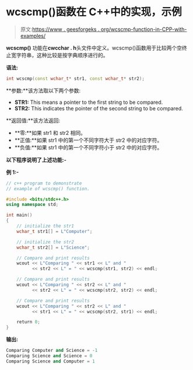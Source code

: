 # wcscmp()函数在 C++中的实现，示例

> 原文:[https://www . geesforgeks . org/wcscmp-function-in-CPP-with-examples/](https://www.geeksforgeeks.org/wcscmp-function-in-cpp-with-examples/)

**wcscmp()** 功能在**cwcchar . h**头文件中定义。wcscmp()函数用于比较两个空终止宽字符串，这种比较是按字典顺序进行的。

**语法:**

```cpp
int wcscmp(const wchar_t* str1, const wchar_t* str2);
```

**参数:**该方法取以下两个参数:

*   **STR1:** This means a pointer to the first string to be compared.
*   **STR2:** This indicates the pointer of the second string to be compared.

**返回值:**该方法返回:

*   **零:**如果 str1 和 str2 相同。
*   **正值:**如果 str1 中的第一个不同字符大于 str2 中的对应字符。
*   **负值:**如果 str1 中的第一个不同字符小于 str2 中的对应字符。

**以下程序说明了上述功能:-**

**例 1:-**

```cpp
// c++ program to demonstrate
// example of wcscmp() function.

#include <bits/stdc++.h>
using namespace std;

int main()
{
    // initialize the str1
    wchar_t str1[] = L"Computer";

    // initialize the str2
    wchar_t str2[] = L"Science";

    // Compare and print results
    wcout << L"Comparing " << str1 << L" and "
          << str2 << L" = " << wcscmp(str1, str2) << endl;

    // Compare and print results
    wcout << L"Comparing " << str2 << L" and "
          << str2 << L" = " << wcscmp(str2, str2) << endl;

    // Compare and print results
    wcout << L"Comparing " << str2 << L" and "
          << str1 << L" = " << wcscmp(str2, str1) << endl;

    return 0;
}
```

**输出:**

```cpp
Comparing Computer and Science = -1
Comparing Science and Science = 0
Comparing Science and Computer = 1

```